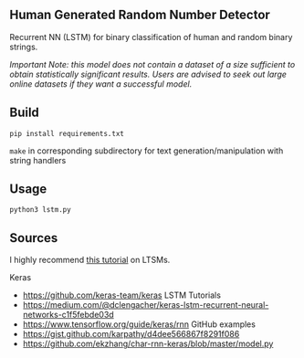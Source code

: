## Human Generated Random Number Detector
Recurrent NN (LSTM) for binary classification of human and random binary strings.

*Important Note: this model does not contain a dataset of a size sufficient to obtain statistically significant results. Users are advised to seek out large online datasets if they want a successful model.*
## Build

`pip install requirements.txt`

`make` in corresponding subdirectory for text generation/manipulation with string handlers
## Usage
`python3 lstm.py`

## Sources
I highly recommend [this tutorial](http://karpathy.github.io/2015/05/21/rnn-effectiveness/) on LTSMs.

Keras
 - https://github.com/keras-team/keras
LSTM Tutorials
 - https://medium.com/@dclengacher/keras-lstm-recurrent-neural-networks-c1f5febde03d
 - https://www.tensorflow.org/guide/keras/rnn
GitHub examples
 - https://gist.github.com/karpathy/d4dee566867f8291f086
 - https://github.com/ekzhang/char-rnn-keras/blob/master/model.py

